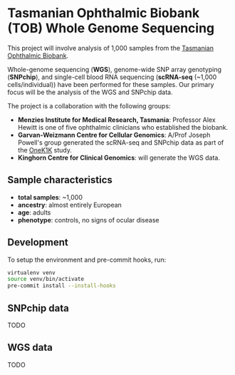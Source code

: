 # Tasmanian Ophthalmic Biobank (TOB) Whole Genome Sequencing

This project will involve analysis of 1,000 samples from the
[Tasmanian Ophthalmic Biobank](https://www.menzies.utas.edu.au/research/research-centres/tasmanian-ophthalmic-biobank).

Whole-genome sequencing (**WGS**), genome-wide SNP array genotyping
(**SNPchip**), and single-cell blood RNA sequencing (**scRNA-seq** (~1,000
cells/individual)) have been performed for these samples. Our primary focus will
be the analysis of the WGS and SNPchip data.

The project is a collaboration with the following groups:

- **Menzies Institute for Medical Research, Tasmania**: Professor Alex Hewitt is
  one of five ophthalmic clinicians who established the biobank.
- **Garvan-Weizmann Centre for Cellular Genomics**: A/Prof Joseph Powell's group
  generated the scRNA-seq and SNPchip data as part of the
  [OneK1K](https://www.garvan.org.au/research/garvan-weizmann/research) study.
- **Kinghorn Centre for Clinical Genomics**: will generate the WGS data.

## Sample characteristics

- **total samples**: ~1,000
- **ancestry**: almost entirely European
- **age**: adults
- **phenotype**: controls, no signs of ocular disease

## Development

To setup the environment and pre-commit hooks, run:

```sh
virtualenv venv
source venv/bin/activate
pre-commit install --install-hooks
```

## SNPchip data

TODO

## WGS data

TODO
